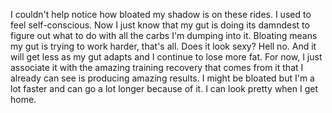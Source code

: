 I couldn't help notice how bloated my shadow is on these rides. I used to feel self-conscious. Now I just know that my gut is doing its damndest to figure out what to do with all the carbs I'm dumping into it. Bloating means my gut is trying to work harder, that's all. Does it look sexy? Hell no. And it will get less as my gut adapts and I continue to lose more fat. For now, I just associate it with the amazing training recovery that comes from it that I already can see is producing amazing results. I might be bloated but I'm a lot faster and can go a lot longer because of it. I can look pretty when I get home.